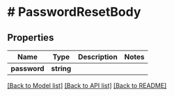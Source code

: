 # # PasswordResetBody

## Properties

Name | Type | Description | Notes
------------ | ------------- | ------------- | -------------
**password** | **string** |  | 

[[Back to Model list]](../../README.md#documentation-for-models) [[Back to API list]](../../README.md#documentation-for-api-endpoints) [[Back to README]](../../README.md)


